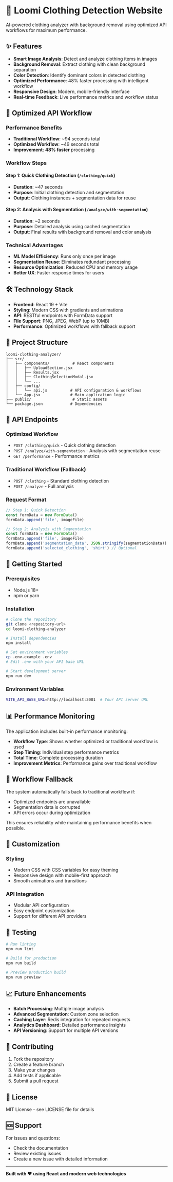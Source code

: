 # 🚀 Loomi Clothing Detection Website

AI-powered clothing analyzer with background removal using optimized API workflows for maximum performance.

## ✨ Features

- **Smart Image Analysis**: Detect and analyze clothing items in images
- **Background Removal**: Extract clothing with clean background separation
- **Color Detection**: Identify dominant colors in detected clothing
- **Optimized Performance**: 48% faster processing with intelligent workflow
- **Responsive Design**: Modern, mobile-friendly interface
- **Real-time Feedback**: Live performance metrics and workflow status

## 🚀 Optimized API Workflow

### Performance Benefits
- **Traditional Workflow**: ~94 seconds total
- **Optimized Workflow**: ~49 seconds total
- **Improvement**: **48% faster** processing

### Workflow Steps

#### Step 1: Quick Clothing Detection (`/clothing/quick`)
- **Duration**: ~47 seconds
- **Purpose**: Initial clothing detection and segmentation
- **Output**: Clothing instances + segmentation data for reuse

#### Step 2: Analysis with Segmentation (`/analyze/with-segmentation`)
- **Duration**: ~2 seconds
- **Purpose**: Detailed analysis using cached segmentation
- **Output**: Final results with background removal and color analysis

### Technical Advantages
- **ML Model Efficiency**: Runs only once per image
- **Segmentation Reuse**: Eliminates redundant processing
- **Resource Optimization**: Reduced CPU and memory usage
- **Better UX**: Faster response times for users

## 🛠️ Technology Stack

- **Frontend**: React 19 + Vite
- **Styling**: Modern CSS with gradients and animations
- **API**: RESTful endpoints with FormData support
- **File Support**: PNG, JPEG, WebP (up to 10MB)
- **Performance**: Optimized workflows with fallback support

## 📁 Project Structure

```
loomi-clothing-analyzer/
├── src/
│   ├── components/          # React components
│   │   ├── UploadSection.jsx
│   │   ├── Results.jsx
│   │   ├── ClothingSelectionModal.jsx
│   │   └── ...
│   ├── config/
│   │   └── api.js          # API configuration & workflows
│   └── App.jsx             # Main application logic
├── public/                  # Static assets
└── package.json            # Dependencies
```

## 🔧 API Endpoints

### Optimized Workflow
- `POST /clothing/quick` - Quick clothing detection
- `POST /analyze/with-segmentation` - Analysis with segmentation reuse
- `GET /performance` - Performance metrics

### Traditional Workflow (Fallback)
- `POST /clothing` - Standard clothing detection
- `POST /analyze` - Full analysis

### Request Format
```javascript
// Step 1: Quick Detection
const formData = new FormData()
formData.append('file', imageFile)

// Step 2: Analysis with Segmentation
const formData = new FormData()
formData.append('file', imageFile)
formData.append('segmentation_data', JSON.stringify(segmentationData))
formData.append('selected_clothing', 'shirt') // Optional
```

## 🚀 Getting Started

### Prerequisites
- Node.js 18+ 
- npm or yarn

### Installation
```bash
# Clone the repository
git clone <repository-url>
cd loomi-clothing-analyzer

# Install dependencies
npm install

# Set environment variables
cp .env.example .env
# Edit .env with your API base URL

# Start development server
npm run dev
```

### Environment Variables
```bash
VITE_API_BASE_URL=http://localhost:3001  # Your API server URL
```

## 📊 Performance Monitoring

The application includes built-in performance monitoring:

- **Workflow Type**: Shows whether optimized or traditional workflow is used
- **Step Timing**: Individual step performance metrics
- **Total Time**: Complete processing duration
- **Improvement Metrics**: Performance gains over traditional workflow

## 🔄 Workflow Fallback

The system automatically falls back to traditional workflow if:
- Optimized endpoints are unavailable
- Segmentation data is corrupted
- API errors occur during optimization

This ensures reliability while maintaining performance benefits when possible.

## 🎨 Customization

### Styling
- Modern CSS with CSS variables for easy theming
- Responsive design with mobile-first approach
- Smooth animations and transitions

### API Integration
- Modular API configuration
- Easy endpoint customization
- Support for different API providers

## 🧪 Testing

```bash
# Run linting
npm run lint

# Build for production
npm run build

# Preview production build
npm run preview
```

## 📈 Future Enhancements

- **Batch Processing**: Multiple image analysis
- **Advanced Segmentation**: Custom zone selection
- **Caching Layer**: Redis integration for repeated requests
- **Analytics Dashboard**: Detailed performance insights
- **API Versioning**: Support for multiple API versions

## 🤝 Contributing

1. Fork the repository
2. Create a feature branch
3. Make your changes
4. Add tests if applicable
5. Submit a pull request

## 📄 License

MIT License - see LICENSE file for details

## 🆘 Support

For issues and questions:
- Check the documentation
- Review existing issues
- Create a new issue with detailed information

---

**Built with ❤️ using React and modern web technologies**
